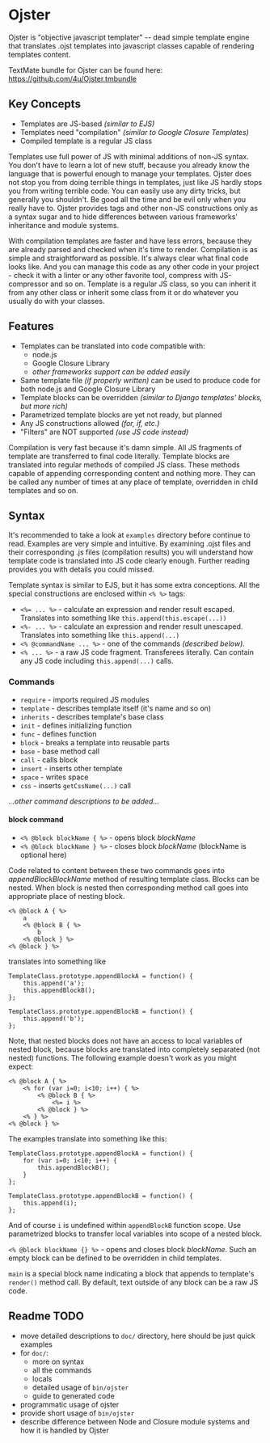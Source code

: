 # Ojster

Ojster is "objective javascript templater" -- dead simple template engine that translates .ojst templates into javascript classes capable of rendering templates content.

TextMate bundle for Ojster can be found here: https://github.com/4u/Ojster.tmbundle

## Key Concepts

* Templates are JS-based _(similar to EJS)_
* Templates need "compilation" _(similar to Google Closure Templates)_
* Compiled template is a regular JS class

Templates use full power of JS with minimal additions of non-JS syntax. You don't have to learn a lot of new stuff, because you already know the language that is powerful enough to manage your templates. Ojster does not stop you from doing terrible things in templates, just like JS hardly stops you from writing terrible code. You can easily use any dirty tricks, but generally you shouldn't. Be good all the time and be evil only when you really have to.
Ojster provides tags and other non-JS constructions only as a syntax sugar and to hide differences between various frameworks' inheritance and module systems.

With compilation templates are faster and have less errors, because they are already parsed and checked when it's time to render.
Compilation is as simple and straightforward as possible. It's always clear what final code looks like. And you can manage this code as any other code in your project - check it with a linter or any other favorite tool, compress with JS-compressor and so on.
Template is a regular JS class, so you can inherit it from any other class or inherit some class from it or do whatever you usually do with your classes.

## Features

* Templates can be translated into code compatible with:
	* node.js
	* Google Closure Library
	* _other frameworks support can be added easily_
* Same template file _(if properly written)_ can be used to produce code for both node.js and Google Closure Library
* Template blocks can be overridden _(similar to Django templates' blocks, but more rich)_
* Parametrized template blocks are yet not ready, but planned
* Any JS constructions allowed _(for, if, etc.)_
* "Filters" are NOT supported _(use JS code instead)_

Compilation is very fast because it's damn simple. All JS fragments of template are transferred to final code literally. Template blocks are translated into regular methods of compiled JS class. These methods capable of appending corresponding content and nothing more. They can be called any number of times at any place of template, overridden in child templates and so on.

## Syntax

It's recommended to take a look at `examples` directory before continue to read. Examples are very simple and intuitive.
By examining .ojst files and their corresponding .js files (compilation results) you will understand how template code is translated into JS code clearly enough. Further reading provides you with details you could missed.

Template syntax is similar to EJS, but it has some extra conceptions.
All the special constructions are enclosed within `<% %>` tags:

* `<%= ... %>`  - calculate an expression and render result escaped. Translates into something like `this.append(this.escape(...))`
* `<%- ... %>`  - calculate an expression and render result unescaped. Translates into something like `this.append(...)`
* `<% @commandName ... %>`  - one of the commands _(described below)_.
* `<% ... %>` - a raw JS code fragment. Transferees literally. Can contain any JS code including `this.append(...)` calls.

### Commands

* `require` - imports required JS modules
* `template` - describes template itself (it's name and so on)
* `inherits` - describes template's base class
* `init` - defines initializing function
* `func` - defines function
* `block` - breaks a template into reusable parts
* `base` - base method call
* `call` - calls block
* `insert` - inserts other template
* `space` - writes space
* `css` - inserts `getCssName(...)` call

_...other command descriptions to be added..._

#### block command

* `<% @block blockName { %>` - opens block _blockName_
* `<% @block blockName } %>` - closes block _blockName_ (blockName is optional here)

Code related to content between these two commands goes into _appendBlockBlockName_ method of resulting template class.
Blocks can be nested. When block is nested then corresponding method call goes into appropriate place of nesting block.

	<% @block A { %>
		a
		<% @block B { %>
			b
		<% @block } %>
	<% @block } %>

translates into something like

	TemplateClass.prototype.appendBlockA = function() {
		this.append('a');
		this.appendBlockB();
	};

	TemplateClass.prototype.appendBlockB = function() {
		this.append('b');
	};

Note, that nested blocks does not have an access to local variables of nested block, because blocks are translated into completely separated (not nested) functions. The following example doesn't work as you might expect:

	<% @block A { %>
		<% for (var i=0; i<10; i++) { %>
			<% @block B { %>
				<%= i %>
			<% @block } %>
		<% } %>
	<% @block } %>

The examples translate into something like this:

	TemplateClass.prototype.appendBlockA = function() {
		for (var i=0; i<10; i++) {
			this.appendBlockB();
		}
	};

	TemplateClass.prototype.appendBlockB = function() {
		this.append(i);
	};

And of course `i` is undefined within `appendBlockB` function scope. Use parametrized blocks to transfer local variables into scope of a nested block.

`<% @block blockName {} %>` - opens and closes block _blockName_. Such an empty block can be defined to be overridden in child templates.

`main` is a special block name indicating a block that appends to template's `render()` method call.
By default, text outside of any block can be a raw JS code.


## Readme TODO

* move detailed descriptions to `doc/` directory, here should be just quick examples
* for `doc/`:
	* more on syntax
	* all the commands
	* locals
	* detailed usage of `bin/ojster`
	* guide to generated code
* programmatic usage of ojster
* provide short usage of `bin/ojster`
* describe difference between Node and Closure module systems and how it is handled by Ojster
